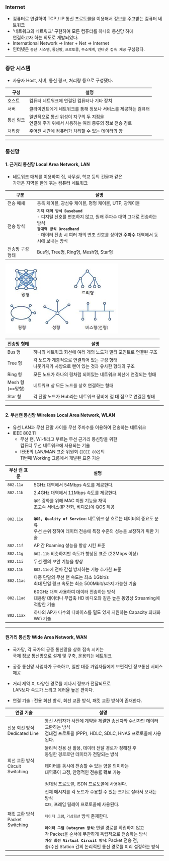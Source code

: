 
### Internet

- 컴퓨터로 연결하여 TCP / IP 통신 프로토콜을 이용해서 정보를 주고받는 컴퓨터 네트워크
- '네트워크의 네트워크' 구현하여 모든 컴퓨터를 하나의 통신망 하에 <br/>
	연결하고자 하는 의도로 개발되었다.
- International Network => Inter + Net => Internet
- 인터넷은 `종단 시스템`, `통신망`, `프로토콜`, `주소체계`, `인터넷 접속 제공` 구성됐다.

---
### 종단 시스템

- 사용자 Host, 서버, 통신 링크, 처리량 등으로 구성됐다.

| 구성    | 설명                                                          |
| ----- | ----------------------------------------------------------- |
| 호스트   | 컴퓨터 네트워크에 연결된 컴퓨터나 기타 장치                                    |
| 서버    | 클라이언트에게 네트워크를 통해 정보나 서비스를 제공하는 컴퓨터                          |
| 통신 링크 | 일반적으로 통신 위성이 지구의 두 지점을 <br/>연결해 주기 위해서 사용하는 여러 종류의 정보 전송 경로 |
| 처리량   | 주어진 시간에 컴퓨터가 처리할 수 있는 데이터의 양                                |

---

### 통신망

#### 1. 근거리 통신망 Local Area Network, LAN

- 네트워크 매체를 이용하여 집, 사무실, 학교 등의 건물과 같은 <br/>
	가까운 지역을 한데 묶는 컴퓨터 네트워크

| 구분        | 설명                                                                                                                                                     |
| --------- | ------------------------------------------------------------------------------------------------------------------------------------------------------ |
| 전송 매체     | 동축 케이블, 광섬유 케이블, 평형 케이블, UTP, 광케이블                                                                                                                     |
| 전송 방식     | **`기저 대역 방식 Baseband`** <br/>- 디지털 신호를 변조하지 않고, 원래 주파수 대역 그대로 전송하는 방식 <br/>**`광대역 방식 Broadband`** <br/>- 데이터 전송 시 여러 개의 변조 신호를 상이한 주파수 대역에서 동시에 보내는 방식 |
| 전송망 구성 형태 | Bus형, Tree형, Ring형, Mesh형,  Star형                                                                                                                      |

<img src="토폴로지.jpg"/>

| 전송망 형태            | 설명                                                            |
| ----------------- | ------------------------------------------------------------- |
| Bus 형             | 하나의 네트워크 회선에 여러 개의 노드가 멀티 포인트로 연결된 구조                         |
| Tree 형            | 각 노드가 계층적으로 연결되어 있는 구성 형태 <br/>나뭇가지가 사방으로 뻗어 있는 것과 유사한 형태의 구조 |
| Ring 형            | 모든 노드가 하나의 링처럼 되어있는 네트워크 회선에 연결되는 형태                          |
| Mesh 형<br/>(==망형) | 네트워크 상 모든 노드를 상호 연결하는 형태                                      |
| Star 형            | 각 단말 노드가 Hub라는 네트워크 장비에 점 대 점으로 연결된 형태                        |

---

#### 2. 무선랜 통신망 Wireless Local Area Network, WLAN

- 유선 LAN과 무선 단말 사이를 무선 주파수를 이용하여 전송하는 네트워크
- IEEE 802.11
	- 무선 랜, Wi-fi라고 부르는 무선 근거리 통신망을 위한 <br/>
		컴퓨터 무선 네트워크에 사용되는 기술
	- IEEE의 LAN/MAN 표준 위원회 (`IEEE 802`)의 <br/>
		11번째 Working 그룹에서 개발된 표준 기술

| 무선 랜 표준    | 설명                                                                                                                                                                       |
| ---------- | ------------------------------------------------------------------------------------------------------------------------------------------------------------------------ |
| `802.11a`  | 5GHz 대역에서 54Mbps 속도를 제공한다.                                                                                                                                               |
| `802.11b`  | 2.4GHz 대역에서 11Mbps 속도를 제공한다.                                                                                                                                             |
| `802.11e`  | `QOS` 강화를 위해 MAC 지원 기능을 채택 <br/>초고속 서비스(IP 전화, 비디오)에 QOS 제공 <br/><br/>**`QOS, Quality of Service`**: 네트워크 상 흐르는 데이터의 중요도 분류<br/> 우선 순위 정하여 데이터 전송에 특정 수준의 성능을 보장하기 위한 기술 |
| `802.11f`  | AP 간 Roaming 성능을 향상 시킨 표준                                                                                                                                                |
| `802.11g`  | `802.11b` 비슷하지만 속도가 향상된 표준 (22Mbps 이상)                                                                                                                                   |
| `802.11i`  | 무선 랜의 보안 기능을 향상                                                                                                                                                          |
| `802.11h`  | `802.11e`에 전파 간섭 방지하는 기능 추가한 표준                                                                                                                                          |
| `802.11ac` | 다중 단말의 무선 랜 속도는 최소 1Gbit/s <br/>최대 단일 링크 속도는 최소 500Mbit/s까지 가능한 기술                                                                                                       |
| `802.11ad` | 60GHz 대역 사용하여 데이터 전송하는 방식 <br/>대용량 데이터나 무압축 HD 비디오와 같은 높은 동영상 Streaming에 적합한 기술                                                                                          |
| `802.11ax` | 하나의 AP가 다수의 디바이스를 밀도 있게 지원하는 Capacity 최대화 Wifi 기술                                                                                                                        |

---

#### 원거리 통신망 Wide Area Network, WAN

- 국가망, 각 국가의 공중 통신망을 상호 접속 시키는 <br/>
	국제 정보 통신망으로 설계 및 구축, 운용되는 네트워크
	
- 공중 통신망 사업자가 구축하고, 일반 대중 가입자들에게 보편적인 정보통신 서비스 제공

- 거리 제약 X, 다양한 경로를 지나서 정보가 전달되므로 <br/>
	LAN보다 속도가 느리고 에러율 높은 편이다.

- 연결 기술 : 전용 회선 방식, 회선 교환 방식, 패킷 교환 방식이 존재한다.

| 연결 기술                           | 설명                                                                                                                                                                                                                                                                                               |
| ------------------------------- | ------------------------------------------------------------------------------------------------------------------------------------------------------------------------------------------------------------------------------------------------------------------------------------------------ |
| 전용 회선 방식 <br/>Dedicated Line    | 통신 사업자가 사전에 계약을 체결한 송신자와 수신자만 데이터 교환하는 방식 <br/>점대점 프로토콜 (PPP), HDLC, SDLC, HNAS 프로토콜에 사용된다.                                                                                                                                                                                                      |
| 회선 교환 방식 <br/>Circuit Switching | 물리적 전용 선 활용, 데이터 전달 경로가 정해진 후 <br/>동일한 경로로만 데이터가 전달되는 방식 <br/><br/>데이터를 동시에 전송할 수 있는 양을 의미하는 <br/>대역폭이 고정, 안정적인 전송률 확보 가능<br/><br/>점대점 프로토콜, ISDN 프로토콜에 사용된다.                                                                                                                                    |
| 패킷 교환 방식 <br/>Packet Switching  | 전체 메시지를 각 노드가 수용할 수 있는 크기로 잘라서 보내는 방식 <br/>`X25`, 프레임 릴레이 프로토콜에 사용된다. <br/><br/>`데이터 그램`, `가상회선` 방식 존재한다. <br/><br/>**`데이터 그램 Datagram 방식`**: 연결 경로를 확립하지 않고 <br/>각 Packet을 순서에 무관하게 독립적으로 전송하는 방식 <br/>**`가상 회선 Virtual Circuit 방식`**: Packet 전송 전, <br/>송/수신 Station 간의 논리적인 통신 경로를 미리 설정하는 방식 |

---


